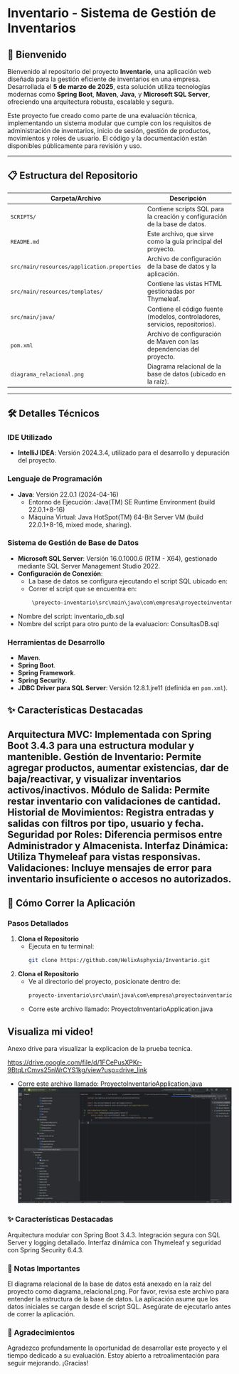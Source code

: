 # Inventario - Sistema de Gestión de Inventarios

## 🌟 Bienvenido
Bienvenido al repositorio del proyecto **Inventario**, una aplicación web diseñada para la gestión eficiente de inventarios en una empresa. Desarrollada el **5 de marzo de 2025**, esta solución utiliza tecnologías modernas como **Spring Boot**, **Maven**, **Java**, y **Microsoft SQL Server**, ofreciendo una arquitectura robusta, escalable y segura.

Este proyecto fue creado como parte de una evaluación técnica, implementando un sistema modular que cumple con los requisitos de administración de inventarios, inicio de sesión, gestión de productos, movimientos y roles de usuario. El código y la documentación están disponibles públicamente para revisión y uso.

---

## 📋 Estructura del Repositorio
| **Carpeta/Archivo**         | **Descripción**                                      |
|-----------------------------|------------------------------------------------------|
| `SCRIPTS/`                  | Contiene scripts SQL para la creación y configuración de la base de datos. |
| `README.md`                 | Este archivo, que sirve como la guía principal del proyecto. |
| `src/main/resources/application.properties` | Archivo de configuración de la base de datos y la aplicación. |
| `src/main/resources/templates/` | Contiene las vistas HTML gestionadas por Thymeleaf. |
| `src/main/java/`            | Contiene el código fuente (modelos, controladores, servicios, repositorios). |
| `pom.xml`                   | Archivo de configuración de Maven con las dependencias del proyecto. |
| `diagrama_relacional.png`   | Diagrama relacional de la base de datos (ubicado en la raíz). |

---

## 🛠️ Detalles Técnicos

### IDE Utilizado
- **IntelliJ IDEA**: Versión 2024.3.4, utilizado para el desarrollo y depuración del proyecto.

### Lenguaje de Programación
- **Java**: Versión 22.0.1 (2024-04-16)  
  - Entorno de Ejecución: Java(TM) SE Runtime Environment (build 22.0.1+8-16)  
  - Máquina Virtual: Java HotSpot(TM) 64-Bit Server VM (build 22.0.1+8-16, mixed mode, sharing).

### Sistema de Gestión de Base de Datos
- **Microsoft SQL Server**: Versión 16.0.1000.6 (RTM - X64), gestionado mediante SQL Server Management Studio 2022.
- **Configuración de Conexión**:
  - La base de datos se configura ejecutando el script SQL ubicado en:
  - Correr el script que se encuentra en: 
    ```bash
     \proyecto-inventario\src\main\java\com\empresa\proyectoinventario\proyectoinventario\scripts\
- Nombre del script: inventario_db.sql
- Nombre del script para otro punto de la evaluacion: ConsultasDB.sql
### Herramientas de Desarrollo
- **Maven**.
- **Spring Boot**.
- **Spring Framework**.
- **Spring Security**.
- **JDBC Driver para SQL Server**: Versión 12.8.1.jre11 (definida en `pom.xml`).

## ✨ Características Destacadas
  Arquitectura MVC: Implementada con Spring Boot 3.4.3 para una estructura modular y mantenible.
  Gestión de Inventario: Permite agregar productos, aumentar existencias, dar de baja/reactivar, y visualizar inventarios activos/inactivos.
  Módulo de Salida: Permite restar inventario con validaciones de cantidad.
  Historial de Movimientos: Registra entradas y salidas con filtros por tipo, usuario y fecha.
  Seguridad por Roles: Diferencia permisos entre Administrador y Almacenista.
  Interfaz Dinámica: Utiliza Thymeleaf para vistas responsivas.
  Validaciones: Incluye mensajes de error para inventario insuficiente o accesos no autorizados.
---

## 🚀 Cómo Correr la Aplicación

### Pasos Detallados
1. **Clona el Repositorio**  
   - Ejecuta en tu terminal:
     ```bash
     git clone https://github.com/HelixAsphyxia/Inventario.git
2. **Clona el Repositorio**  
   - Ve al directorio del proyecto, posicionate dentro de:
     ```bash
     proyecto-inventario\src\main\java\com\empresa\proyectoinventario\proyectoinventario
   - Corre este archivo llamado: ProyectoInventarioApplication.java

## Visualiza mi video!

Anexo drive para visualizar la explicacion de la prueba tecnica.

https://drive.google.com/file/d/1FCePusXPKr-9BtqLrCmvs25nWrCYS1kg/view?usp=drive_link

- Corre este archivo llamado: ProyectoInventarioApplication.java
![Desde IntelliJ IDEA](Run.png)
### ✨ Características Destacadas
Arquitectura modular con Spring Boot 3.4.3.
Integración segura con SQL Server y logging detallado.
Interfaz dinámica con Thymeleaf y seguridad con Spring Security 6.4.3.
### 📝 Notas Importantes

El diagrama relacional de la base de datos está anexado en la raíz del proyecto como diagrama_relacional.png. Por favor, revisa este archivo para entender la estructura de la base de datos.
La aplicación asume que los datos iniciales se cargan desde el script SQL. Asegúrate de ejecutarlo antes de correr la aplicación.

### 🙌 Agradecimientos
Agradezco profundamente la oportunidad de desarrollar este proyecto y el tiempo dedicado a su evaluación. Estoy abierto a retroalimentación para seguir mejorando. ¡Gracias!

